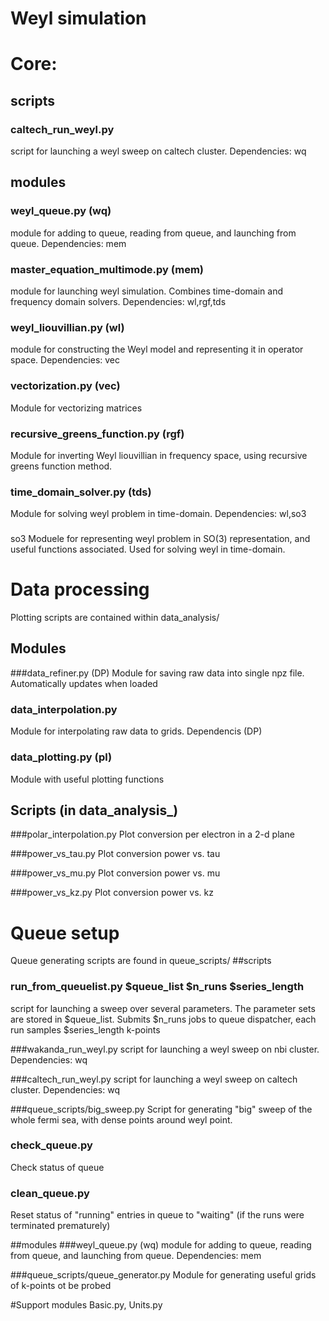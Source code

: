 # Weyl simulation


# Core:

## scripts 
### caltech_run_weyl.py
script for launching a weyl sweep on caltech cluster. 
Dependencies: wq


## modules 
### weyl_queue.py (wq)
module for adding to queue, reading from queue, and launching from queue. 
Dependencies: mem

### master_equation_multimode.py (mem)
module for launching weyl simulation. Combines time-domain and frequency domain solvers. 
Dependencies: wl,rgf,tds

### weyl_liouvillian.py (wl)
module for constructing the Weyl model and representing it in operator space.
Dependencies: vec

### vectorization.py (vec)
Module for vectorizing matrices

### recursive_greens_function.py (rgf)
Module for inverting Weyl liouvillian in frequency space, using recursive greens function method. 

### time_domain_solver.py (tds)
Module for solving weyl problem in time-domain.
Dependencies: wl,so3

###
so3
Moduele for representing weyl problem in SO(3) representation, and useful functions associated. Used for solving weyl in time-domain.



# Data processing
Plotting scripts are contained within data_analysis/ 

## Modules
###data_refiner.py (DP)
Module for saving raw data  into single npz file. Automatically updates when loaded

### data_interpolation.py
Module for interpolating raw data to grids.
Dependencis (DP)
### data_plotting.py (pl)
Module with useful plotting functions


## Scripts (in data_analysis_)
###polar_interpolation.py
Plot conversion per electron in a 2-d plane

###power_vs_tau.py
Plot conversion power vs. tau

###power_vs_mu.py
Plot conversion power vs. mu

###power_vs_kz.py
Plot conversion power vs. kz



# Queue setup
Queue generating scripts are found in queue_scripts/
##scripts 

### run_from_queuelist.py $queue_list $n_runs $series_length
script for launching a sweep over several parameters. The parameter sets are stored in $queue_list.
Submits $n_runs jobs to queue dispatcher, each run samples $series_length k-points 

###wakanda_run_weyl.py
script for launching a weyl sweep on nbi cluster. 
Dependencies: wq

###caltech_run_weyl.py
script for launching a weyl sweep on caltech cluster. 
Dependencies: wq

###queue_scripts/big_sweep.py
Script for generating "big" sweep of the whole fermi sea, with dense points around weyl point. 

### check_queue.py
Check status of queue

### clean_queue.py
Reset status of "running" entries in queue to "waiting" (if the runs were terminated prematurely)

##modules 
###weyl_queue.py (wq)
module for adding to queue, reading from queue, and launching from queue. 
Dependencies: mem

###queue_scripts/queue_generator.py
Module for generating useful grids of k-points ot be probed



#Support modules
Basic.py, Units.py




